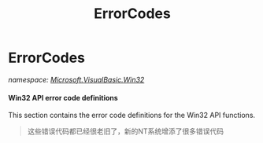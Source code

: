 ﻿---
title: ErrorCodes
---

# ErrorCodes
_namespace: [Microsoft.VisualBasic.Win32](N-Microsoft.VisualBasic.Win32.html)_

#### Win32 API error code definitions
 
 This section contains the error code definitions for the Win32 API functions.

> 这些错误代码都已经很老旧了，新的NT系统增添了很多错误代码



